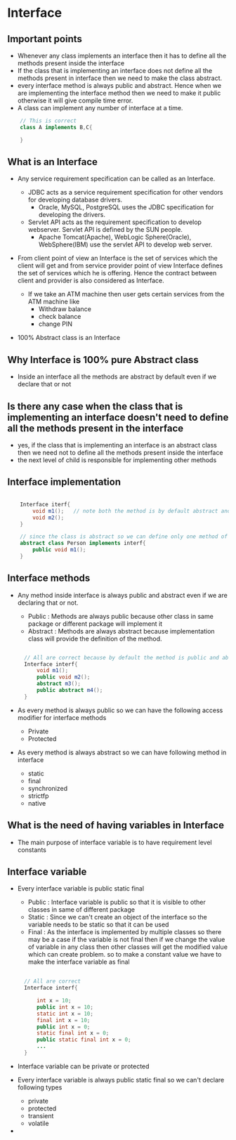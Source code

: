 # Interface

## Important points

- Whenever any class implements an interface then it has to define all the methods present inside the interface
- If the class that is implementing an interface does not define all the methods present in interface then we need to make the class abstract.
- every interface method is always public and abstract. Hence when we are implementing the interface method then we need to make it public otherwise it will give compile time error.
- A class can implement any number of interface at a time.

```java
    // This is correct
    class A implements B,C{

    }

```

## What is an Interface

- Any service requirement specification can be called as an Interface.
  - JDBC acts as a service requirement specification for other vendors for developing database drivers.
    - Oracle, MySQL, PostgreSQL uses the JDBC specification for developing the drivers.
  - Servlet API acts as the requirement specification to develop webserver. Servlet API is defined by the SUN people.
    - Apache Tomcat(Apache), WebLogic Sphere(Oracle), WebSphere(IBM) use the servlet API to develop web server.

- From client point of view an Interface is the set of services which the client will get and from service provider point of view Interface defines the set of services which he is offering. Hence the contract between client and provider is also considered as Interface.
    - If we take an ATM machine then user gets certain services from the ATM machine like
      - Withdraw balance
      - check balance
      - change PIN

- 100% Abstract class is an Interface

## Why Interface is 100% pure Abstract class

- Inside an interface all the methods are abstract by default even if we declare that or not

## Is there any case when the class that is implementing an interface doesn't need to define all the methods present in the interface

- yes, if the class that is implementing an interface is an abstract class then we need not to define all the methods present inside the interface
- the next level of child is responsible for implementing other methods


## Interface implementation

```java

    Interface iterf{
        void m1();   // note both the method is by default abstract and public
        void m2();
    }

    // since the class is abstract so we can define only one method of the interface
    abstract class Person implements interf{
        public void m1();
    }

```


## Interface methods

- Any method inside interface is always public and abstract even if we are declaring that or not.
  - Public : Methods are always public because other class in same package or different package will implement it
  - Abstract : Methods are always abstract because implementation class will provide the definition of the method.

  ```java

    // All are correct because by default the method is public and abstract
    Interface interf{
        void m1();
        public void m2();
        abstract m3();
        public abstract m4();
    }

  ```
- As every method is always public so we can have the following access modifier for interface methods
  - Private
  - Protected

- As every method is always abstract so we can have following method in interface
  - static
  - final
  - synchronized
  - strictfp
  - native


## What is the need of having variables in Interface

- The main purpose of interface variable is to have requirement level constants



## Interface variable

- Every interface variable is public static final
  - Public : Interface variable is public so that it is visible to other classes in same of different package
  - Static : Since we can't create an object of the interface so the variable needs to be static so that it can be used
  - Final : As the interface is implemented by multiple classes so there may be a case if the variable is not final then if we change the value of variable in any class then other classes will get the modified value which can create problem. so to make a constant value we have to make the interface variable as final

  ```java
    
    // All are correct
    Interface interf{

        int x = 10;
        public int x = 10;
        static int x = 10;
        final int x = 10;
        public int x = 0;
        static final int x = 0;
        public static final int x = 0;
        ...
    }

  ```
- Interface variable can be private or protected
- Every interface variable is always public static final so we can't declare following types
  - private
  - protected
  - transient
  - volatile

- 















